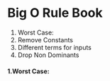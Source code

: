 # Big O Rule Book

1. Worst Case:
1. Remove Constants
1. Different terms for inputs
1. Drop Non Dominants
 
 
 #### 1.Worst Case:
 